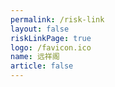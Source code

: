 ```yaml
---
permalink: /risk-link
layout: false
riskLinkPage: true
logo: /favicon.ico
name: 远祥阁
article: false
---
```

